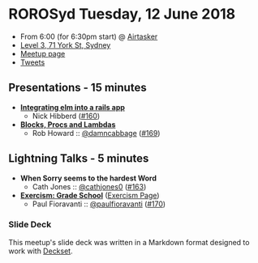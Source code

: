 # ROROSyd Tuesday, 12 June 2018

- From 6:00 (for 6:30pm start) @ [Airtasker][]
- [Level 3, 71 York St, Sydney][]
- [Meetup page][]
- [Tweets][]

## Presentations - 15 minutes

- **[Integrating elm into a rails app][]**
  - Nick Hibberd ([#160][])
- **[Blocks, Procs and Lambdas][]**
  - Rob Howard :: [@damncabbage][] ([#169][])

## Lightning Talks - 5 minutes

- **When Sorry seems to the hardest Word**
  - Cath Jones :: [@cathjones0][] ([#163][])
- **[Exercism: Grade School][]** ([Exercism Page][])
  - Paul Fioravanti :: [@paulfioravanti][] ([#170][])

### Slide Deck

This meetup's slide deck was written in a Markdown format designed to work with
[Deckset][].

[Integrating elm into a rails app]: https://docs.google.com/presentation/d/1HYkJLxKBO9a5eRRz9EzYfBYhWkBt_ytXSUk7ewQEDow/edit
[#160]: https://github.com/rails-oceania/roro/issues/160
[Blocks, Procs and Lambdas]: https://robhoward.id.au/talks/2018/06/blocks-procs-and-lambdas/
[@damncabbage]: https://twitter.com/damncabbage
[#169]: https://github.com/rails-oceania/roro/issues/169
[@cathjones0]: https://twitter.com/cathjones0
[#163]: https://github.com/rails-oceania/roro/issues/163
[Exercism: Grade School]: https://speakerdeck.com/paulfioravanti/exercism-grade-school
[Exercism Page]: https://exercism.io/tracks/ruby/exercises/grade-school
[@paulfioravanti]: https://twitter.com/paulfioravanti
[#170]: https://github.com/rails-oceania/roro/issues/170
[Airtasker]: https://www.airtasker.com/
[Level 3, 71 York St, Sydney]: https://goo.gl/maps/dADqL1QY5Hp
[Meetup page]: https://www.meetup.com/Ruby-On-Rails-Oceania-Sydney/events/rxmjspyxjbqb/
[Tweets]: https://twitter.com/search?f=tweets&q=rorosyd%20since%3A2018-06-12%20until%3A2018-06-13&src=typd
[Deckset]: https://www.decksetapp.com/
